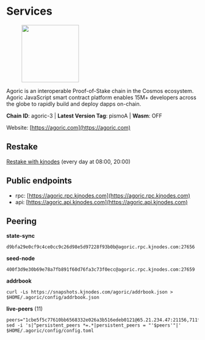 # Services

<figure><img src="https://raw.githubusercontent.com/kj89/testnet_manuals/main/pingpub/logos/agoric.png" width="150" alt=""><figcaption></figcaption></figure>

Agoric is an interoperable Proof-of-Stake chain in the Cosmos ecosystem.  Agoric JavaScript smart contract platform enables 15M+ developers across the  globe to rapidly build and deploy dapps on-chain.

**Chain ID**: agoric-3 | **Latest Version Tag**: pismoA | **Wasm**: OFF

Website: [https://agoric.com](https://agoric.com)

## Restake

[Restake with kjnodes](https://restake.app/agoric/agoricvaloper1ku5sm2twlsywdrp4wz3kfwgyrtqtp0lpr3nvk8) (every day at 08:00, 20:00)
## Public endpoints

* rpc: [https://agoric.rpc.kjnodes.com](https://agoric.rpc.kjnodes.com)
* api: [https://agoric.api.kjnodes.com](https://agoric.api.kjnodes.com)

## Peering

**state-sync**

```
d9bfa29e0cf9c4ce0cc9c26d98e5d97228f93b0b@agoric.rpc.kjnodes.com:27656
```

**seed-node**

```
400f3d9e30b69e78a7fb891f60d76fa3c73f0ecc@agoric.rpc.kjnodes.com:27659
```

**addrbook**
```
curl -Ls https://snapshots.kjnodes.com/agoric/addrbook.json > $HOME/.agoric/config/addrbook.json
```

**live-peers** (11)
```
peers="1cbe5f5c77610bb6568332e026a3b516edeb0121@65.21.234.47:21156,711f6f36a6ec3924b6d721de6adce604092e59f2@116.202.226.169:26656,e759de7a872eff293ab1316a0745eb5fdd5614f3@88.217.142.187:26656,576e4e90b785fb16c129a0141b57342e51fd61b4@193.176.85.156:26656,cef26a8de3aa31f1f4e63898b38667b0816f35d3@14.224.155.176:26656,1c9a5b1d34b9e6f184b2dcb18ed068cf0c282e50@51.79.98.163:26656,80e8d307c7b1e7027645a0054ba3e08addfa83b2@88.99.217.85:26656,c2a993a5c8905ee1be929352654b6a49ecf0726a@195.3.222.163:26656,3445f4b73fdc63a1bf78c638afb122f69cb0bd4a@157.90.208.234:26656,15f63de308337b66d8918ffaa74c6e956991bee9@138.201.120.161:28357,d9bfa29e0cf9c4ce0cc9c26d98e5d97228f93b0b@144.76.163.233:27656"
sed -i 's|^persistent_peers *=.*|persistent_peers = "'$peers'"|' $HOME/.agoric/config/config.toml
```
